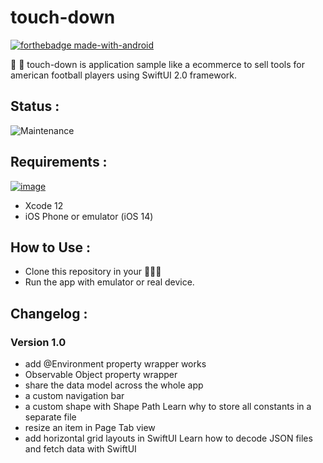 # touch-down

[![forthebadge made-with-android](https://forthebadge.com/images/badges/made-with-swift.svg)](https://www.apple.com/)

🏉 🏈  touch-down is application sample like a ecommerce to sell tools for american football players using SwiftUI 2.0 framework.

## Status :

![Maintenance](https://img.shields.io/badge/Maintained%3F-no-red.svg)

## Requirements :

[![image](https://img.shields.io/badge/iOS-3DDC84?style=for-the-badge&logo=apple&logoColor=white)](https://www.android.com/)

- Xcode 12
- iOS Phone or emulator (iOS 14)

## How to Use :

- Clone this repository in your 🧑🏻‍💻
- Run the app with emulator or real device.

## Changelog :

### Version 1.0 
- add @Environment property wrapper works
- Observable Object property wrapper
- share the data model across the whole app 
- a custom navigation bar
- a custom shape with Shape Path Learn why to store all constants in a separate file
- resize an item in Page Tab view
- add horizontal grid layouts in SwiftUI Learn how to decode JSON files and fetch data with SwiftUI


